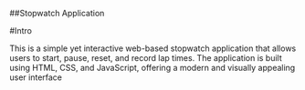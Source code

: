 ##Stopwatch Application

#Intro

This is a simple yet interactive web-based stopwatch application that allows users to start, pause, reset, and record lap times. The application is built using HTML, CSS, and JavaScript, offering a modern and visually appealing user interface
